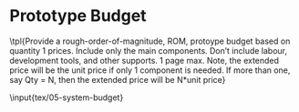 # Prototype Budget

\tpl{Provide a rough-order-of-magnitude, ROM, protoype budget based on quantity
1 prices. Include only the main components. Don’t include labour, development
tools, and other supports. 1 page max. Note, the extended price will be the unit
price if only 1 component is needed. If more than one, say Qty = N, then the
extended price will be N*unit price}

<!-- Insert the System Budget Table -->

\input{tex/05-system-budget}
